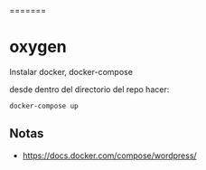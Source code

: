 
=======
# oxygen

Instalar docker, docker-compose

desde dentro del directorio del repo hacer:

```docker-compose up```

## Notas

* https://docs.docker.com/compose/wordpress/
